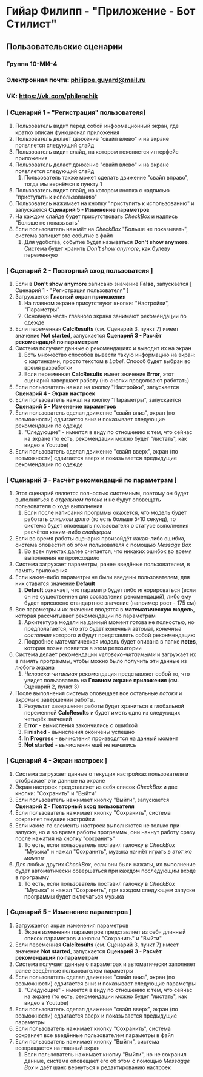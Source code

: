 # Гийар Филипп - "Приложение - Бот Стилист"

## Пользовательские сценарии

### Группа 10-МИ-4
### Электронная почта: philippe.guyard@mail.ru
### VK: https://vk.com/philepchik

### [ Сценарий 1 - "Регистрация" пользователя]

1. Пользователь видит перед собой информационный экран, где кратко описан функционал приложения
1. Пользователь делает движение "свайп влево" и на экране появляется следующий слайд
1. Пользователь видит слайд, на котором поясняется интерфейс приложения
1. Пользователь делает движение "свайп влево" и на экране появляется следующий слайд
    1. Пользователь также может сделать движение "свайп вправо", тогда мы вернёмся к пункту 1
1. Пользователь видит слайд, на котором кнопка с надписью "приступить к использованию"
1. Пользователь нажимает на кнопку "приступить к использованию" и запускается **Сценарий 5 - Изменение параметров**
1. На каждом слайде будет присутствовать *CheckBox* и надпись "Больше не показывать"
1. Если пользователь нажмёт на *CheckBox* "Больше не показывать", система запишет это событие в файл 
    1. Для удобства, событие будет называться **Don't show anymore**. Система будет хранить *Don't show anymore*, как булеву переменную
    
### [ Сценарий 2 - Повторный вход пользователя ]

1. Если в **Don't show anymore** записано значение **False**, запускается [ Сценарий 1 - "Регистрация пользователя" ]
1. Загружается **Главный экран приложения**
    1. На главном экране присутствуют кнопки: "Настройки", "Параметры"
    1. Основную часть главного экрана занимают рекомендации по одежде
1. Если переменная **CalcResults** (см. Сценарий 3, пункт 7) имеет значение **Not started**, запускается **Сценарий 3 - Расчёт рекомендаций по параметрам**
1. Система получает данные о рекомендациях и выводит их на экран
    1. Есть множество способов вывести такую информацию на экран: с картинками, просто текстом в *Label*. Способ будет выбран во время разработки
    1. Если переменная **CalcResults** имеет значение **Error**, этот сценарий завершает работу (но кнопки продолжают работать)
1. Если пользователь нажал на кнопку "Настройки", запускается **Сценарий 4 - Экран настроек**
1. Если пользователь нажал на кнопку "Параметры", запускается **Сценарий 5 - Изменение параметров**
1. Если пользователь сделал движение "свайп вниз", экран (по возможности) сдвигается вниз и показывает следующие рекомендации по одежде
    1. "Следующие" - имеется в виду по отношению к тем, что сейчас на экране (то есть, рекомендации можно будет "листать", как видео в Youtube)
1. Если пользователь сделал движение "свайп вверх", экран (по возможности) сдвигается вверх и показывается предыдущие рекомендации по одежде 

### [ Сценарий 3 - Расчёт рекомендаций по параметрам ]

1. Этот сценарий является полностью системным, поэтому он будет выполняться в *отдельном потоке* и не будут оповещать пользователя о ходе выполнения
    1. Если после написания прогрммы окажется, что модель будет работать *слишком долго* (то есть больше 5-10 секунд), то система будет оповещать пользователя о статусе выполнения расчётов каким-либо *слайдером* 
1. Если во время работы сценария произойдёт какая-либо ошибка, система оповестит об этом пользователя с помощью *Message Box*
    1. Во всех пунктах далее считается, что никаких ошибок во время выполнения не происходило
1. Система загружает параметры, ранее введёные пользователем, в память приложения
1. Если какие-либо параметры не были введены пользователем, для них ставится значение **Default**
    1. **Default** означает, что параметр будет либо игнорироваться (если он не существеннен для составления рекомендаций), либо ему будет присвоено стандартное значение (например рост - 175 см)
1. Все параметры и их значения вводятся в **математическую модель**, которая рассчитывает рекомендации по параметрам
    1. Архитектура модели на данный момент готова не полностью, но предполагается, что это будет конечный автомат, *конечные состояния* которого и будут представлять собой реконмендацию
    1. Подробнее математическая модель будет описана в папке **notes**, которая позже появится в этом репозитории
1. Система делает рекомендации *человеко-читаемыми* и загружает их в память программы, чтобы можно было получить эти данные из любого экрана
    1. *Человека-читаемая* рекомендация представляет собой то, что увидет пользователь на **Главном экране приложения** (см. Сценарий 2, пункт 3)
1. После выполнения система оповещает все остальные *потоки* и *экраны* о завершении работы.
    1. Результат завершения работы будет храниться в глобальной переменной **CalcResults** и будет иметь одно из следующих четырёх значений
    1. **Error** - вычисления закончились с ошибкой
    1. **Finished** - вычисления окончены успешно
    1. **In Progress** - вычисления производятся на данный момент
    1. **Not started** - вычисления ещё не начались

### [ Сценарий 4 - Экран настроек ]

1. Система загружает данные о текущих настройках пользователя и отображает эти данные на экране
1. Экран настроек представляет из себя список *CheckBox* и две кнопки: "Сохранить" и "Выйти"
1. Если пользователь нажимает кнопку "Выйти", запускается **Сценарий 2 - Повторный вход пользователя**
1. Если пользователь нажимает кнопку "Сохранить", система сохраняет текущие настройки
1. Если какие-то элементы настроек выполняются не только при запуске, но и во время работы программы, они начнут работу сразу после нажатия на кнопку "сохранить"
    1. То есть, если пользователь поставил галочку в *CheckBox* "Музыка" и нажал "Сохранить", музыка начнёт играть *в этот же момент*
1. Для любых других *CheckBox*, если они были нажаты, их выполнение будет автоматически совершаться при каждом последующим входе в программу
    1. То есть, если пользователь поставил галочку в *CheckBox* "Музыка" и нажал "Сохранить", при каждом следующем запуске программы будет включаться музыка

### [ Сценарий 5 - Изменение параметров ]

1. Загружается экран изменения параметров
    1. Экран изменения параметров представляет из себя длинный список параметров и кнопки "Сохранить" и "Выйти"
1. Если переменная **CalcResults** (см. Сценарий 3, пункт 7) имеет значение **Not started**, запускается **Сценарий 3 - Расчёт рекомендаций по параметрам**
1. Система получает данные о параметрах и автоматически заполняет ранее введённые пользователем параметры
1. Если пользователь сделал движение "свайп вниз", экран (по возможности) сдвигается вниз и показывает следующие параметры
    1. "Следующие" - имеется в виду по отношению к тем, что сейчас на экране (то есть, рекомендации можно будет "листать", как видео в Youtube)
1. Если пользователь сделал движение "свайп вверх", экран (по возможности) сдвигается вверх и показывается предыдущие параметры
1. Если пользователь нажимает кнопку "Сохранить", система сохраняет все введённые пользователем параметры в файл
1. Если пользователь нажимает кнопку "Выйти", система возвращается на главный экран
    1. Если пользователь нажимает кнопку "Выйти", но не сохранил данные, система оповещает его об этом с помощью *Messagge Box* и даёт шанс вернуться к редактированию настроек
